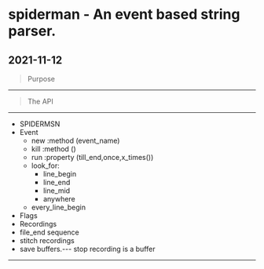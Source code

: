 # spiderman - An event based string parser.
2021-11-12
---
> Purpose

---
> The API
---
- SPIDERMSN
- Event
    - new  :method (event_name)
    - kill :method ()
    - run  :property (till_end,once,x_times())
    - look_for:
        - line_begin
        - line_end
        - line_mid
        - anywhere
    -  every_line_begin    
- Flags
- Recordings
- file_end sequence
- stitch recordings
- save buffers.--- stop recording is a buffer
---
